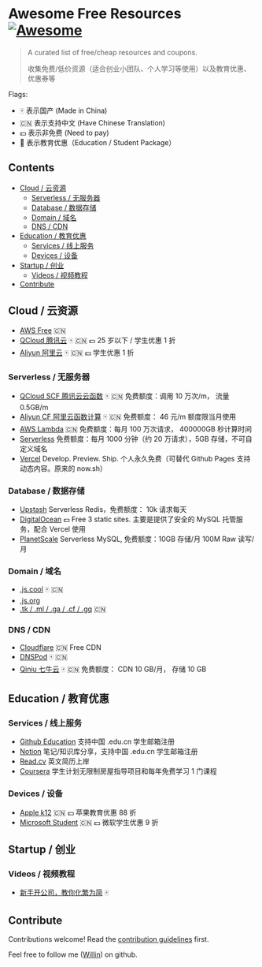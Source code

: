 # Awesome Free Resources [![Awesome](https://awesome.re/badge.svg)](https://awesome.re)

> A curated list of free/cheap resources and coupons.
>
> 收集免费/低价资源（适合创业小团队、个人学习等使用）以及教育优惠、优惠券等

Flags:

- :mahjong: 表示国产 (Made in China)
- :cn: 表示支持中文 (Have Chinese Translation)
- :dollar: 表示非免费 (Need to pay)
- :school: 表示教育优惠（Education / Student Package）

## Contents

<!-- START doctoc generated TOC please keep comment here to allow auto update -->
<!-- DON'T EDIT THIS SECTION, INSTEAD RE-RUN doctoc TO UPDATE -->

- [Cloud / 云资源](#cloud--%E4%BA%91%E8%B5%84%E6%BA%90)
  - [Serverless / 无服务器](#serverless--%E6%97%A0%E6%9C%8D%E5%8A%A1%E5%99%A8)
  - [Database / 数据存储](#database--%E6%95%B0%E6%8D%AE%E5%AD%98%E5%82%A8)
  - [Domain / 域名](#domain--%E5%9F%9F%E5%90%8D)
  - [DNS / CDN](#dns--cdn)
- [Education / 教育优惠](#education--%E6%95%99%E8%82%B2%E4%BC%98%E6%83%A0)
  - [Services / 线上服务](#services--%E7%BA%BF%E4%B8%8A%E6%9C%8D%E5%8A%A1)
  - [Devices / 设备](#devices--%E8%AE%BE%E5%A4%87)
- [Startup / 创业](#startup--%E5%88%9B%E4%B8%9A)
  - [Videos / 视频教程](#videos--%E8%A7%86%E9%A2%91%E6%95%99%E7%A8%8B)
- [Contribute](#contribute)

<!-- END doctoc generated TOC please keep comment here to allow auto update -->

## Cloud / 云资源

- [AWS Free](https://aws.amazon.com/cn/free/) :cn:
- [QCloud 腾讯云](https://curl.qcloud.com/btOwDzdT) :mahjong: :cn: :dollar: 25 岁以下 / 学生优惠 1 折
- [Aliyun 阿里云](https://developer.aliyun.com/plan/grow-up?source=5176.11533457&userCode=j1tqazak) :mahjong: :cn: :dollar: 学生优惠 1 折

### Serverless / 无服务器

- [QCloud SCF 腾讯云云函数](https://curl.qcloud.com/GWWJFLkz) :mahjong: :cn: 免费额度：调用 10 万次/m， 流量 0.5GB/m
- [Aliyun CF 阿里云函数计算](https://www.aliyun.com/product/fc?source=5176.11533457&userCode=j1tqazak) :mahjong: :cn: 免费额度： 46 元/m 额度限当月使用
- [AWS Lambda](https://aws.amazon.com/cn/lambda) :cn: 免费额度：每月 100 万次请求， 400000GB 秒计算时间
- [Serverless](https://cloud.serverless.com) 免费额度：每月 1000 分钟（约 20 万请求），5GB 存储，不可自定义域名
- [Vercel](https://vercel.com) Develop. Preview. Ship. 个人永久免费（可替代 Github Pages 支持动态内容。原来的 now.sh）

### Database / 数据存储

- [Upstash](https://upstash.com/) Serverless Redis，免费额度： 10k 请求每天
- [DigitalOcean](https://m.do.co/c/bf3884bf4471) :dollar: Free 3 static sites. 主要是提供了安全的 MySQL 托管服务，配合 Vercel 使用
- [PlanetScale](https://planetscale.com/) Serverless MySQL, 免费额度：10GB 存储/月 100M Raw 读写/月

### Domain / 域名

- [.js.cool](https://github.com/js-cool/js-cool) :mahjong: :cn:
- [.js.org](https://github.com/js-org/js.org)
- [.tk / .ml / .ga / .cf / .gq](https://www.freenom.com) :cn:

### DNS / CDN

- [Cloudflare](https://www.cloudflare.com) :cn: Free CDN
- [DNSPod](https://www.dnspod.cn) :mahjong: :cn:
- [Qiniu 七牛云](https://s.qiniu.com/2umaUn) :mahjong: :cn: 免费额度： CDN 10 GB/月， 存储 10 GB

## Education / 教育优惠

### Services / 线上服务

- [Github Education](https://education.github.com/) 支持中国 .edu.cn 学生邮箱注册
- [Notion](https://notion.so/?utm_campaign=willin) 笔记/知识库分享，支持中国 .edu.cn 学生邮箱注册
- [Read.cv](https://read.cv/join/willin) 英文简历上岸
- [Coursera](https://www.coursera.org/for-university-and-college-students/) 学生计划无限制房屋指导项目和每年免费学习 1 门课程

### Devices / 设备

- [Apple k12](https://www.apple.com.cn/cn-k12/shop/back-to-school) :cn: :dollar: 苹果教育优惠 88 折
- [Microsoft Student](https://www.microsoftstore.com.cn/student) :cn: :dollar: 微软学生优惠 9 折

## Startup / 创业

### Videos / 视频教程

- [新手开公司，教你化繁为简](https://yqh.aliyun.com/live/detail/17374?userCode=j1tqazak) :mahjong:

## Contribute

Contributions welcome! Read the [contribution guidelines](contributing.md) first.

Feel free to follow me ([Willin](https://github.com/willin)) on github.
